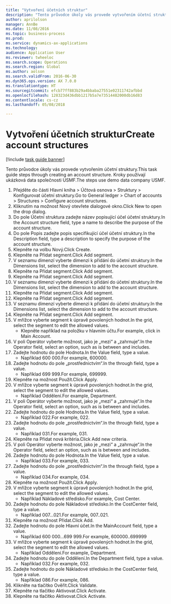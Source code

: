 ```yaml
--- 
title: "Vytvoření účetních struktur"
description: "Tento průvodce úkoly vás provede vytvořením účetní struktury."
author: aprilolson
manager: AnnBe
ms.date: 11/08/2016
ms.topic: business-process
ms.prod: 
ms.service: dynamics-ax-applications
ms.technology: 
audience: Application User
ms.reviewer: twheeloc
ms.search.scope: Operations
ms.search.region: Global
ms.author: aolson
ms.search.validFrom: 2016-06-30
ms.dyn365.ops.version: AX 7.0.0
ms.translationtype: HT
ms.sourcegitcommit: efcb77ff883b29a4bbaba27551e02311742afbbd
ms.openlocfilehash: 128323d436dbb1217b5a7e73514482000db16d83
ms.contentlocale: cs-cz
ms.lasthandoff: 05/08/2018

---
```

# <a name="create-account-structures"></a><span data-ttu-id="a107b-103">Vytvoření účetních struktur</span><span class="sxs-lookup"><span data-stu-id="a107b-103">Create account structures</span></span>

[!include [task guide banner](../../includes/task-guide-banner.md)]

<span data-ttu-id="a107b-104">Tento průvodce úkoly vás provede vytvořením účetní struktury.</span><span class="sxs-lookup"><span data-stu-id="a107b-104">This task guide steps through creating an account structure.</span></span> <span data-ttu-id="a107b-105">Kroky používají ukázková data společnosti USMF.</span><span class="sxs-lookup"><span data-stu-id="a107b-105">The steps use demo data company USMF.</span></span>

1. <span data-ttu-id="a107b-106">Přejděte do části Hlavní kniha > Účtová osnova > Struktury > Konfigurovat účetní struktury.</span><span class="sxs-lookup"><span data-stu-id="a107b-106">Go to General ledger > Chart of accounts > Structures > Configure account structures.</span></span>
2. <span data-ttu-id="a107b-107">Kliknutím na možnost Nový otevřete dialogové okno.</span><span class="sxs-lookup"><span data-stu-id="a107b-107">Click New to open the drop dialog.</span></span>
3. <span data-ttu-id="a107b-108">Do pole Účetní struktura zadejte název popisující účel účetní struktury.</span><span class="sxs-lookup"><span data-stu-id="a107b-108">In the Account structure field, type a name to describe the purpose of the account structure.</span></span>
4. <span data-ttu-id="a107b-109">Do pole Popis zadejte popis specifikující účel účetní struktury.</span><span class="sxs-lookup"><span data-stu-id="a107b-109">In the Description field, type a description to specify the purpose of the account structure.</span></span>
5. <span data-ttu-id="a107b-110">Klepněte na volbu Nový.</span><span class="sxs-lookup"><span data-stu-id="a107b-110">Click Create.</span></span>
6. <span data-ttu-id="a107b-111">Klepněte na Přidat segment.</span><span class="sxs-lookup"><span data-stu-id="a107b-111">Click Add segment.</span></span>
7. <span data-ttu-id="a107b-112">V seznamu dimenzí vyberte dimenzi k přidání do účetní struktury.</span><span class="sxs-lookup"><span data-stu-id="a107b-112">In the Dimensions list, select the dimension to add to the account structure.</span></span>
8. <span data-ttu-id="a107b-113">Klepněte na Přidat segment.</span><span class="sxs-lookup"><span data-stu-id="a107b-113">Click Add segment.</span></span>
9. <span data-ttu-id="a107b-114">Klepněte na Přidat segment.</span><span class="sxs-lookup"><span data-stu-id="a107b-114">Click Add segment.</span></span>
10. <span data-ttu-id="a107b-115">V seznamu dimenzí vyberte dimenzi k přidání do účetní struktury.</span><span class="sxs-lookup"><span data-stu-id="a107b-115">In the Dimensions list, select the dimension to add to the account structure.</span></span>
11. <span data-ttu-id="a107b-116">Klepněte na Přidat segment.</span><span class="sxs-lookup"><span data-stu-id="a107b-116">Click Add segment.</span></span>
12. <span data-ttu-id="a107b-117">Klepněte na Přidat segment.</span><span class="sxs-lookup"><span data-stu-id="a107b-117">Click Add segment.</span></span>
13. <span data-ttu-id="a107b-118">V seznamu dimenzí vyberte dimenzi k přidání do účetní struktury.</span><span class="sxs-lookup"><span data-stu-id="a107b-118">In the Dimensions list, select the dimension to add to the account structure.</span></span>
14. <span data-ttu-id="a107b-119">Klepněte na Přidat segment.</span><span class="sxs-lookup"><span data-stu-id="a107b-119">Click Add segment.</span></span>
15. <span data-ttu-id="a107b-120">V mřížce vyberte segment k úpravě povolených hodnot.</span><span class="sxs-lookup"><span data-stu-id="a107b-120">In the grid, select the segment to edit the allowed values.</span></span>
    * <span data-ttu-id="a107b-121">Klepněte například na položku v hlavním účtu.</span><span class="sxs-lookup"><span data-stu-id="a107b-121">For example, click in Main Account.</span></span>  
16. <span data-ttu-id="a107b-122">V poli Operátor vyberte možnost, jako je „mezi“ a „zahrnuje“.</span><span class="sxs-lookup"><span data-stu-id="a107b-122">In the Operator field, select an option, such as is between and includes.</span></span>
17. <span data-ttu-id="a107b-123">Zadejte hodnotu do pole Hodnota.</span><span class="sxs-lookup"><span data-stu-id="a107b-123">In the Value field, type a value.</span></span>
    * <span data-ttu-id="a107b-124">Například 600 000.</span><span class="sxs-lookup"><span data-stu-id="a107b-124">For example, 600000.</span></span>  
18. <span data-ttu-id="a107b-125">Zadejte hodnotu do pole „prostřednictvím“.</span><span class="sxs-lookup"><span data-stu-id="a107b-125">In the through field, type a value.</span></span>
    * <span data-ttu-id="a107b-126">Například 699 999.</span><span class="sxs-lookup"><span data-stu-id="a107b-126">For example, 699999.</span></span>  
19. <span data-ttu-id="a107b-127">Klepněte na možnost Použít.</span><span class="sxs-lookup"><span data-stu-id="a107b-127">Click Apply.</span></span>
20. <span data-ttu-id="a107b-128">V mřížce vyberte segment k úpravě povolených hodnot.</span><span class="sxs-lookup"><span data-stu-id="a107b-128">In the grid, select the segment to edit the allowed values.</span></span>
    * <span data-ttu-id="a107b-129">Například Oddělení.</span><span class="sxs-lookup"><span data-stu-id="a107b-129">For example, Department.</span></span>  
21. <span data-ttu-id="a107b-130">V poli Operátor vyberte možnost, jako je „mezi“ a „zahrnuje“.</span><span class="sxs-lookup"><span data-stu-id="a107b-130">In the Operator field, select an option, such as is between and includes.</span></span>
22. <span data-ttu-id="a107b-131">Zadejte hodnotu do pole Hodnota.</span><span class="sxs-lookup"><span data-stu-id="a107b-131">In the Value field, type a value.</span></span>
    * <span data-ttu-id="a107b-132">Například 022.</span><span class="sxs-lookup"><span data-stu-id="a107b-132">For example, 022.</span></span>  
23. <span data-ttu-id="a107b-133">Zadejte hodnotu do pole „prostřednictvím“.</span><span class="sxs-lookup"><span data-stu-id="a107b-133">In the through field, type a value.</span></span>
    * <span data-ttu-id="a107b-134">Například 031.</span><span class="sxs-lookup"><span data-stu-id="a107b-134">For example, 031.</span></span>  
24. <span data-ttu-id="a107b-135">Klepněte na Přidat nová kritéria.</span><span class="sxs-lookup"><span data-stu-id="a107b-135">Click Add new criteria.</span></span>
25. <span data-ttu-id="a107b-136">V poli Operátor vyberte možnost, jako je „mezi“ a „zahrnuje“.</span><span class="sxs-lookup"><span data-stu-id="a107b-136">In the Operator field, select an option, such as is between and includes.</span></span>
26. <span data-ttu-id="a107b-137">Zadejte hodnotu do pole Hodnota.</span><span class="sxs-lookup"><span data-stu-id="a107b-137">In the Value field, type a value.</span></span>
    * <span data-ttu-id="a107b-138">Například 033.</span><span class="sxs-lookup"><span data-stu-id="a107b-138">For example, 033.</span></span>  
27. <span data-ttu-id="a107b-139">Zadejte hodnotu do pole „prostřednictvím“.</span><span class="sxs-lookup"><span data-stu-id="a107b-139">In the through field, type a value.</span></span>
    * <span data-ttu-id="a107b-140">Například 034.</span><span class="sxs-lookup"><span data-stu-id="a107b-140">For example, 034.</span></span>  
28. <span data-ttu-id="a107b-141">Klepněte na možnost Použít.</span><span class="sxs-lookup"><span data-stu-id="a107b-141">Click Apply.</span></span>
29. <span data-ttu-id="a107b-142">V mřížce vyberte segment k úpravě povolených hodnot.</span><span class="sxs-lookup"><span data-stu-id="a107b-142">In the grid, select the segment to edit the allowed values.</span></span>
    * <span data-ttu-id="a107b-143">Například Nákladové středisko.</span><span class="sxs-lookup"><span data-stu-id="a107b-143">For example, Cost Center.</span></span>  
30. <span data-ttu-id="a107b-144">Zadejte hodnotu do pole Nákladové středisko.</span><span class="sxs-lookup"><span data-stu-id="a107b-144">In the CostCenter field, type a value.</span></span>
    * <span data-ttu-id="a107b-145">Například 007…021.</span><span class="sxs-lookup"><span data-stu-id="a107b-145">For example, 007..021.</span></span>  
31. <span data-ttu-id="a107b-146">Klepněte na možnost Přidat.</span><span class="sxs-lookup"><span data-stu-id="a107b-146">Click Add.</span></span>
32. <span data-ttu-id="a107b-147">Zadejte hodnotu do pole Hlavní účet.</span><span class="sxs-lookup"><span data-stu-id="a107b-147">In the MainAccount field, type a value.</span></span>
    * <span data-ttu-id="a107b-148">Například 600 000…699 999.</span><span class="sxs-lookup"><span data-stu-id="a107b-148">For example, 600000..699999</span></span>  
33. <span data-ttu-id="a107b-149">V mřížce vyberte segment k úpravě povolených hodnot.</span><span class="sxs-lookup"><span data-stu-id="a107b-149">In the grid, select the segment to edit the allowed values.</span></span>
    * <span data-ttu-id="a107b-150">Například Oddělení.</span><span class="sxs-lookup"><span data-stu-id="a107b-150">For example, Department.</span></span>  
34. <span data-ttu-id="a107b-151">Zadejte hodnotu do pole Oddělení.</span><span class="sxs-lookup"><span data-stu-id="a107b-151">In the Department field, type a value.</span></span>
    * <span data-ttu-id="a107b-152">Například 032.</span><span class="sxs-lookup"><span data-stu-id="a107b-152">For example, 032.</span></span>  
35. <span data-ttu-id="a107b-153">Zadejte hodnotu do pole Nákladové středisko.</span><span class="sxs-lookup"><span data-stu-id="a107b-153">In the CostCenter field, type a value.</span></span>
    * <span data-ttu-id="a107b-154">Například 086.</span><span class="sxs-lookup"><span data-stu-id="a107b-154">For example, 086.</span></span>  
36. <span data-ttu-id="a107b-155">Klikněte na tlačítko Ověřit.</span><span class="sxs-lookup"><span data-stu-id="a107b-155">Click Validate.</span></span>
37. <span data-ttu-id="a107b-156">Klepněte na tlačítko Aktivovat.</span><span class="sxs-lookup"><span data-stu-id="a107b-156">Click Activate.</span></span>
38. <span data-ttu-id="a107b-157">Klepněte na tlačítko Aktivovat.</span><span class="sxs-lookup"><span data-stu-id="a107b-157">Click Activate.</span></span>


